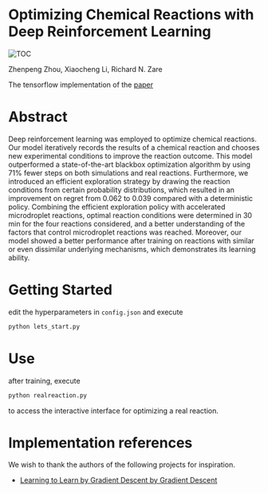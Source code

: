# Optimizing Chemical Reactions with Deep Reinforcement Learning

![TOC](https://raw.githubusercontent.com/lightingghost/chemopt/master/pics/scheme.png)

Zhenpeng Zhou, Xiaocheng Li, Richard N. Zare

The tensorflow implementation of the [paper](http://pubs.acs.org/doi/full/10.1021/acscentsci.7b00492)

# Abstract


Deep reinforcement learning was employed to optimize chemical reactions. Our model iteratively records the results of a chemical reaction and chooses new experimental conditions to improve the reaction outcome. This model outperformed a state-of-the-art blackbox optimization algorithm by using 71% fewer steps on both simulations and real reactions. Furthermore, we introduced an efficient exploration strategy by drawing the reaction conditions from certain probability distributions, which resulted in an improvement on regret from 0.062 to 0.039 compared with a deterministic policy. Combining the efficient exploration policy with accelerated microdroplet reactions, optimal reaction conditions were determined in 30 min for the four reactions considered, and a better understanding of the factors that control microdroplet reactions was reached. Moreover, our model showed a better performance after training on reactions with similar or even dissimilar underlying mechanisms, which demonstrates its learning ability.

# Getting Started

edit the hyperparameters in `config.json` and execute

```python
python lets_start.py
```

# Use
after training, execute

```python
python realreaction.py
```

to access the interactive interface for optimizing a real reaction.

# Implementation references

We wish to thank the authors of the following projects for inspiration.

- [Learning to Learn by Gradient Descent by Gradient Descent](https://github.com/deepmind/learning-to-learn)
